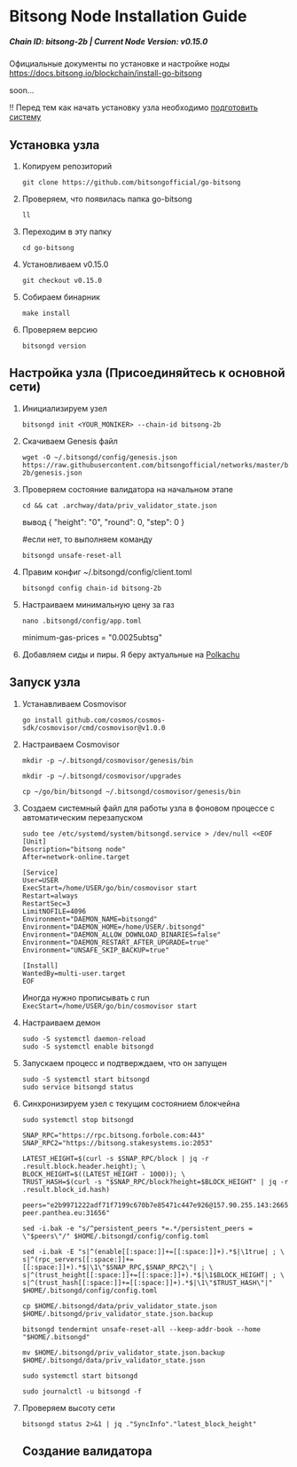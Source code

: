 # Bitsong Node Installation Guide
##### Chain ID: bitsong-2b | Current Node Version: v0.15.0

Официальные документы по установке и настройке ноды https://docs.bitsong.io/blockchain/install-go-bitsong

soon...

!! Перед тем как начать установку узла необходимо [подготовить систему](https://github.com/Digital-Freedom-Validator/Node-Installation-Guide/blob/main/!%20Preparing%20the%20system%20by%20reinstalling%20the%20node_ru.md)

## Установка узла
1. Копируем репозиторий
   ```
   git clone https://github.com/bitsongofficial/go-bitsong
   ```
2. Проверяем, что появилась папка go-bitsong
   ```
   ll
   ```
3. Переходим в эту папку
   ```
   cd go-bitsong
   ```
4. Установливаем v0.15.0
   ```
   git checkout v0.15.0
   ```
5. Собираем бинарник
   ```
   make install
   ```
6. Проверяем версию
   ```
   bitsongd version
   ```

## Настройка узла (Присоединяйтесь к основной сети)
1. Инициализируем узел
   ```
   bitsongd init <YOUR_MONIKER> --chain-id bitsong-2b
   ```
2. Скачиваем Genesis файл
   ```
   wget -O ~/.bitsongd/config/genesis.json https://raw.githubusercontent.com/bitsongofficial/networks/master/bitsong-2b/genesis.json
   ```
3. Проверяем состояние валидатора на начальном этапе
   ```
   cd && cat .archway/data/priv_validator_state.json
   ```
   вывод
   {
     "height": "0",
     "round": 0,
     "step": 0
   }

   #если нет, то выполняем команду
   ```
   bitsongd unsafe-reset-all
   ```
4. Правим конфиг ~/.bitsongd/config/client.toml
   ```
   bitsongd config chain-id bitsong-2b
   ```
5. Настраиваем минимальную цену за газ
   ```
   nano .bitsongd/config/app.toml
   ```
   minimum-gas-prices = "0.0025ubtsg"
6. Добавляем сиды и пиры. Я беру актуальные на [Polkachu](https://polkachu.com/live_peers/bitsong)
  
## Запуск узла
1. Устанавливаем Cosmovisor
   ```
   go install github.com/cosmos/cosmos-sdk/cosmovisor/cmd/cosmovisor@v1.0.0
   ```
3. Настраиваем Cosmovisor  
   ```
   mkdir -p ~/.bitsongd/cosmovisor/genesis/bin
   ```  
   ```
   mkdir -p ~/.bitsongd/cosmovisor/upgrades
   ```  
   ```
   cp ~/go/bin/bitsongd ~/.bitsongd/cosmovisor/genesis/bin
   ```
4. Создаем системный файл для работы узла в фоновом процессе с автоматическим перезапуском
   ```
   sudo tee /etc/systemd/system/bitsongd.service > /dev/null <<EOF  
   [Unit]
   Description="bitsong node"
   After=network-online.target

   [Service]
   User=USER
   ExecStart=/home/USER/go/bin/cosmovisor start
   Restart=always
   RestartSec=3
   LimitNOFILE=4096
   Environment="DAEMON_NAME=bitsongd"
   Environment="DAEMON_HOME=/home/USER/.bitsongd"
   Environment="DAEMON_ALLOW_DOWNLOAD_BINARIES=false"
   Environment="DAEMON_RESTART_AFTER_UPGRADE=true"
   Environment="UNSAFE_SKIP_BACKUP=true"

   [Install]
   WantedBy=multi-user.target
   EOF
   ```
   Иногда нужно прописывать с run ```ExecStart=/home/USER/go/bin/cosmovisor start```  
5. Настраиваем демон  
   ```
   sudo -S systemctl daemon-reload  
   sudo -S systemctl enable bitsongd
   ```
6. Запускаем процесс и подтверждаем, что он запущен
   ```
   sudo -S systemctl start bitsongd
   sudo service bitsongd status
   ```
7. Синхронизируем узел с текущим состоянием блокчейна
   ```
   sudo systemctl stop bitsongd

   SNAP_RPC="https://rpc.bitsong.forbole.com:443"
   SNAP_RPC2="https://bitsong.stakesystems.io:2053"
   
   LATEST_HEIGHT=$(curl -s $SNAP_RPC/block | jq -r .result.block.header.height); \
   BLOCK_HEIGHT=$((LATEST_HEIGHT - 1000)); \
   TRUST_HASH=$(curl -s "$SNAP_RPC/block?height=$BLOCK_HEIGHT" | jq -r .result.block_id.hash)

   peers="e2b9971222adf71f7199c670b7e85471c447e926@157.90.255.143:26656,120740c15a8a19c232b1aa4d80b20de248b33db3@135.181.129.94:26656,bbfb37b3c44c8148b6af7adfa016ec8fabff69d1@121.78.247.243:16656,d741773bc5eecbefb7b14fcca5e3e0fedd49d5a3@157.90.95.104:26656,6e93a30587671e2cecacbcbb27092809bb20249f@95.217.203.59:31656,adfe1cf240780cf8d58266171ced72fb4e9a7a6d@23.226.14.168:26656,f36d3a926ae0583e60f00e7bc54711f3cb7fe769@195.201.58.166:26656,9c9f030298bdda9ca69de7db8e9a3aef33972fba@135.181.16.236:31656,9806602afb65ba45d1048d65285d5c6e50285088@178.18.242.242:26656,4fdd438ea70927003022ecc308e36bc1924ec598@51.210.104.207:26656,3cf3effd3ecb33bdbb5c5e6528c88fde4869b97c@116.202.139.113:26656,2cd6bb75fc9279c62c0ef3af82fbe08632743472@bitsong-peer.panthea.eu:31656"
  
   sed -i.bak -e "s/^persistent_peers *=.*/persistent_peers = \"$peers\"/" $HOME/.bitsongd/config/config.toml
     
   sed -i.bak -E "s|^(enable[[:space:]]+=[[:space:]]+).*$|\1true| ; \
   s|^(rpc_servers[[:space:]]+=[[:space:]]+).*$|\1\"$SNAP_RPC,$SNAP_RPC2\"| ; \
   s|^(trust_height[[:space:]]+=[[:space:]]+).*$|\1$BLOCK_HEIGHT| ; \
   s|^(trust_hash[[:space:]]+=[[:space:]]+).*$|\1\"$TRUST_HASH\"|" $HOME/.bitsongd/config/config.toml
     
   cp $HOME/.bitsongd/data/priv_validator_state.json $HOME/.bitsongd/priv_validator_state.json.backup

   bitsongd tendermint unsafe-reset-all --keep-addr-book --home "$HOME/.bitsongd"

   mv $HOME/.bitsongd/priv_validator_state.json.backup $HOME/.bitsongd/data/priv_validator_state.json

   sudo systemctl start bitsongd

   sudo journalctl -u bitsongd -f
8. Проверяем высоту сети  
   ```
   bitsongd status 2>&1 | jq ."SyncInfo"."latest_block_height"
   ```

   ## Создание валидатора
   
